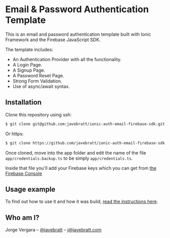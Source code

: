 # Email & Password Authentication Template

This is an email and password authentication template built with Ionic Framework and the Firebase JavaScript SDK.

The template includes:

* An Authentication Provider with all the functionality.
* A Login Page.
* A Signup Page.
* A Password Reset Page.
* Strong Form Validation.
* Use of async/await syntax.

## Installation

Clone this repository using ssh:

```sh
$ git clone git@github.com:javebratt/ionic-auth-email-firebase-sdk.git && npm install
```

Or https:

```sh
$ git clone https://github.com/javebratt/ionic-auth-email-firebase-sdk.git && npm install
```

Once cloned, move into the app folder and edit the name of the file
`app/credentials.backup.ts` to be simply `app/credentials.ts`.

Inside that file you'll add your Firebase keys which you can get from
[the Firebase Console](https://console.firebase.google.com)

## Usage example

To find out how to use it and how it was build,
[read the instructions here](https://javebratt.com/ionic-firebase-authentication).

## Who am I?

Jorge Vergara – [@javebratt](https://twitter.com/javebratt) – j@javebratt.com
